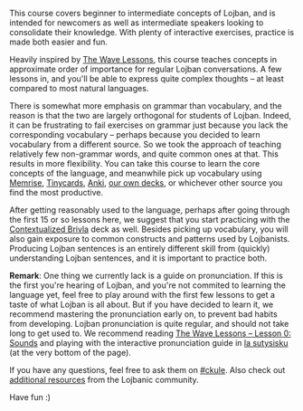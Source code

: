 This course covers beginner to intermediate concepts of Lojban, and is intended for newcomers as well as intermediate speakers looking to consolidate their knowledge.
With plenty of interactive exercises, practice is made both easier and fun.

Heavily inspired by [The Wave Lessons](https://mw.lojban.org/papri/Lojban_Wave_Lessons), this course teaches concepts in approximate order of importance for regular Lojban conversations.
A few lessons in, and you'll be able to express quite complex thoughts &ndash; at least compared to most natural languages.

There is somewhat more emphasis on grammar than vocabulary, and the reason is that the two are largely orthogonal for students of Lojban.
Indeed, it can be frustrating to fail exercises on grammar just because you lack the corresponding vocabulary &ndash; perhaps because you decided to learn vocabulary from a different source.
So we took the approach of teaching relatively few non-grammar words, and quite common ones at that.
This results in more flexibility.
You can take this course to learn the core concepts of the language, and meanwhile pick up vocabulary using [Memrise](https://www.memrise.com/courses/english/lojban/), [Tinycards](https://tinycards.duolingo.com/search?query=lojban), [Anki](https://ankiweb.net/shared/decks/lojban), [our own decks](/decks), or whichever other source you find the most productive.

After getting reasonably used to the language, perhaps after going through the first 15 or so lessons here, we suggest that you start practicing with the [Contextualized Brivla](/decks/contextualized-brivla/) deck as well.
Besides picking up vocabulary, you will also gain exposure to common constructs and patterns used by Lojbanists.
Producing Lojban sentences is an entirely different skill from (quickly) understanding Lojban sentences, and it is important to practice both.

**Remark**: One thing we currently lack is a guide on pronunciation.
If this is the first you're hearing of Lojban, and you're not commited to learning the language yet, feel free to play around with the first few lessons to get a taste of what Lojban is all about.
But if you have decided to learn it, we recommend mastering the pronunciation early on, to prevent bad habits from developing.
Lojban pronunciation is quite regular, and should not take long to get used to.
We recommend reading [The Wave Lessons &ndash; Lesson 0: Sounds](https://mw.lojban.org/papri/Lojban_Wave_Lessons/Introduction#Lesson_0:_Sounds) and playing with the interactive pronunciation guide in [la sutysisku](https://la-lojban.github.io/sutysisku/sance/) (at the very bottom of the page).

If you have any questions, feel free to ask them on [#ckule](https://mw.lojban.org/papri/Lojban_Live_Chat).
Also check out [additional resources](/resources) from the Lojbanic community.

Have fun :)

<!-- TODO: not enough focus on discursives - planning deck for that -->
